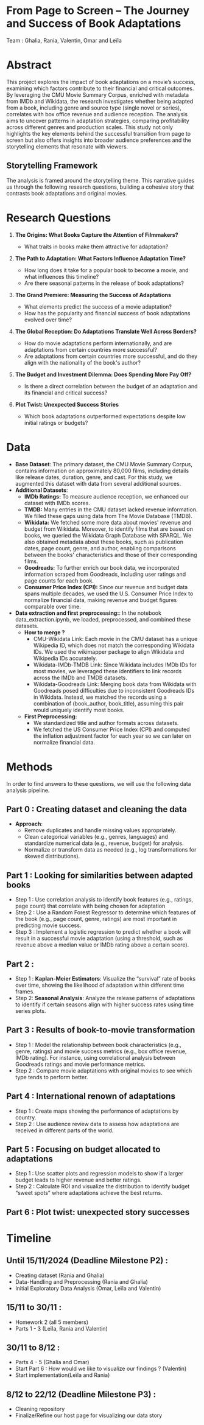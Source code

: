 # From Page to Screen – The Journey and Success of Book Adaptations

Team : Ghalia, Rania, Valentin, Omar and Leïla 

# Abstract
This project explores the impact of book adaptations on a movie’s success, examining which factors contribute to their financial and critical outcomes. By leveraging the CMU Movie Summary Corpus, enriched with metadata from IMDb and Wikidata, the research investigates whether being adapted from a book, including genre and source type (single novel or series), correlates with box office revenue and audience reception. The analysis aims to uncover patterns in adaptation strategies, comparing profitability across different genres and production scales. This study not only highlights the key elements behind the successful transition from page to screen but also offers insights into broader audience preferences and the storytelling elements that resonate with viewers.

## Storytelling Framework
The analysis is framed around the storytelling theme. This narrative guides us through the following research questions, building a cohesive story that contrasts book adaptations and original movies.

# Research Questions
1. **The Origins: What Books Capture the Attention of Filmmakers?**
   - What traits in books make them attractive for adaptation?

2. **The Path to Adaptation: What Factors Influence Adaptation Time?**
   - How long does it take for a popular book to become a movie, and what influences this timeline?
   - Are there seasonal patterns in the release of book adaptations?

3. **The Grand Premiere: Measuring the Success of Adaptations**
   - What elements predict the success of a movie adaptation?
   - How has the popularity and financial success of book adaptations evolved over time?

4. **The Global Reception: Do Adaptations Translate Well Across Borders?**
   - How do movie adaptations perform internationally, and are adaptations from certain countries more successful?
   - Are adaptations from certain countries more successful, and do they align with the nationality of the book's author?

5. **The Budget and Investment Dilemma: Does Spending More Pay Off?**
   - Is there a direct correlation between the budget of an adaptation and its financial and critical success?

6. **Plot Twist: Unexpected Success Stories**
   - Which book adaptations outperformed expectations despite low initial ratings or budgets?

# Data
- **Base Dataset**: The primary dataset, the CMU Movie Summary Corpus, contains information on approximately 80,000 films, including details like release dates, duration, genre, and cast. For this study, we augmented this dataset with data from several additional sources.
- **Additional Datasets**:
   - **IMDb Ratings:** To measure audience reception, we enhanced our dataset with IMDb scores.
   - **TMDB:** Many entries in the CMU dataset lacked revenue information. We filled these gaps using data from The Movie Database (TMDB).
   - **Wikidata:** We fetched some more data about movies' revenue and budget from Wikidata. Moreover, to identify films that are based on books, we queried the Wikidata Graph Database with SPARQL. We also obtained metadata about these books, such as publication dates, page count, genre, and author, enabling comparisons between the books' characteristics and those of their corresponding films.
   - **Goodreads:** To further enrich our book data, we incorporated information scraped from Goodreads, including user ratings and page counts for each book.
   - **Consumer Price Index (CPI):** Since our revenue and budget data spans multiple decades, we used the U.S. Consumer Price Index to normalize financial data, making revenue and budget figures comparable over time.
- **Data extraction and first preprocessing:**: In the notebook data_extraction.ipynb, we loaded, preprocessed, and combined these datasets.
   - **How to merge ?** 
      - CMU-Wikidata Link: Each movie in the CMU dataset has a unique Wikipedia ID, which does not match the corresponding Wikidata IDs. We used the wikimapper package to align Wikidata and Wikipedia IDs accurately.
      - Wikidata-IMDb-TMDB Link: Since Wikidata includes IMDb IDs for most movies, we leveraged these identifiers to link records across the IMDb and TMDB datasets.
      - Wikidata-Goodreads Link: Merging book data from Wikidata with Goodreads posed difficulties due to inconsistent Goodreads IDs in Wikidata. Instead, we matched the records using a combination of (book_author, book_title), assuming this pair would uniquely identify most books.
   - **First Preprocessing:**
      - We standardized title and author formats across datasets.
      - We fetched the US Consumer Price Index (CPI) and computed the inflation adjustment factor for each year so we can later on normalize financial data.

# Methods 
In order to find answers to these questions, we will use the following data analysis pipeline.

## Part 0 : Creating dataset and cleaning the data
- **Approach**:
  - Remove duplicates and handle missing values appropriately.
  - Clean categorical variables (e.g., genres, languages) and standardize numerical data (e.g., revenue, budget) for analysis.
  - Normalize or transform data as needed (e.g., log transformations for skewed distributions).
    
## Part 1 : Looking for similarities between adapted books
- Step 1 : Use correlation analysis to identify book features (e.g., ratings, page count) that correlate with being chosen for adaptation
- Step 2 : Use a Random Forest Regressor to determine which features of the book (e.g., page count, genre, ratings) are most important in predicting movie success.
- Step 3 : Implement a logistic regression to predict whether a book will result in a successful movie adaptation (using a threshold, such as revenue above a median value or IMDb rating above a certain score).

## Part 2 : 
- Step 1 : **Kaplan-Meier Estimators**: Visualize the “survival” rate of books over time, showing the likelihood of adaptation within different time frames.
- Step 2: **Seasonal Analysis**: Analyze the release patterns of adaptations to identify if certain seasons align with higher success rates using time series plots.

## Part 3 : Results of book-to-movie transformation
- Step 1 : Model the relationship between book characteristics (e.g., genre, ratings) and movie success metrics (e.g., box office revenue, IMDb rating). For instance, using correlational analysis between Goodreads ratings and movie performance metrics.
- Step 2 : Compare movie adaptations with original movies to see which type tends to perform better.

## Part 4 : International renown of adaptations 
- Step 1 : Create maps showing the performance of adaptations by country.
- Step 2 : Use audience review data to assess how adaptations are received in different parts of the world.

## Part 5 : Focusing on budget allocated to adaptations
- Step 1 : Use scatter plots and regression models to show if a larger budget leads to higher revenue and better ratings.
- Step 2 : Calculate ROI and visualize the distribution to identify budget “sweet spots” where adaptations achieve the best returns.

## Part 6 : Plot twist: unexpected story successes



# Timeline 

## Until 15/11/2024 (Deadline Milestone P2) :   
- Creating dataset (Rania and Ghalia)
- Data-Handling and Preprocessing (Rania and Ghalia)
- Initial Exploratory Data Analysis (Omar, Leïla and Valentin)

## 15/11 to 30/11 :
- Homework 2 (all 5 members)
- Parts 1 - 3 (Leïla, Rania and Valentin)

## 30/11 to 8/12 :
- Parts 4 - 5 (Ghalia and Omar)
- Start Part 6 : How would we like to visualize our findings ? (Valentin)
- Start implementation(Leïla and Rania)

## 8/12 to 22/12 (Deadline Milestone P3) : 
- Cleaning repository 
- Finalize/Refine our host page for visualizing our data story
